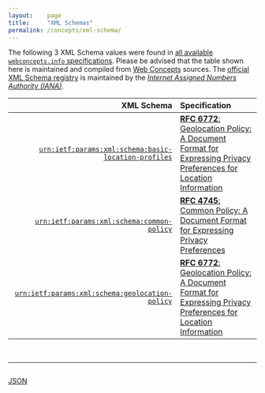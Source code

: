 ```yaml
---
layout:    page
title:     "XML Schemas"
permalink: /concepts/xml-schema/
---
```




The following 3 XML Schema values were found in [all available `webconcepts.info` specifications](/specs). Please be advised that the table shown here is maintained and compiled from [Web Concepts](/) sources. The [official XML Schema registry](https://www.iana.org/assignments/xml-registry/xml-registry.xhtml#schema) is maintained by the [*Internet Assigned Numbers Authority (IANA)*](http://www.iana.org/).

XML Schema | Specification
-------: | :-------
[`urn:ietf:params:xml:schema:basic-location-profiles`](/concepts/xml-schema/urn:ietf:params:xml:schema:basic-location-profiles "The Basic Location Profile XML schema extends the Common Policy schema by introducing new child elements to the transformation element.") | [**RFC 6772**: Geolocation Policy: A Document Format for Expressing Privacy Preferences for Location Information](/specs/IETF/RFC/6772 "This document defines an authorization policy language for controlling access to location information.  It extends the Common Policy authorization framework to provide location-specific access control.  More specifically, this document defines condition elements specific to location information in order to restrict access to data based on the current location of the Target. Furthermore, this document defines two algorithms for reducing the granularity of returned location information.  The first algorithm is defined for usage with civic location information, whereas the other one applies to geodetic location information.  Both algorithms come with limitations.  There are circumstances where the amount of location obfuscation provided is less than what is desired.  These algorithms might not be appropriate for all application domains.")
[`urn:ietf:params:xml:schema:common-policy`](/concepts/xml-schema/urn:ietf:params:xml:schema:common-policy "This document defines a framework for authorization policies controlling access to application-specific data. This framework combines common location- and presence-specific authorization aspects. An XML schema specifies the language in which common policy rules are represented. The common policy framework can be extended to other application domains.") | [**RFC 4745**: Common Policy: A Document Format for Expressing Privacy Preferences](/specs/IETF/RFC/4745 "This document defines a framework for authorization policies controlling access to application-specific data. This framework combines common location- and presence-specific authorization aspects. An XML schema specifies the language in which common policy rules are represented. The common policy framework can be extended to other application domains.")
[`urn:ietf:params:xml:schema:geolocation-policy`](/concepts/xml-schema/urn:ietf:params:xml:schema:geolocation-policy "The Geolocation Policy XML schema extends the Common Policy schema by introducing new child elements to the condition and transformation elements.") | [**RFC 6772**: Geolocation Policy: A Document Format for Expressing Privacy Preferences for Location Information](/specs/IETF/RFC/6772 "This document defines an authorization policy language for controlling access to location information.  It extends the Common Policy authorization framework to provide location-specific access control.  More specifically, this document defines condition elements specific to location information in order to restrict access to data based on the current location of the Target. Furthermore, this document defines two algorithms for reducing the granularity of returned location information.  The first algorithm is defined for usage with civic location information, whereas the other one applies to geodetic location information.  Both algorithms come with limitations.  There are circumstances where the amount of location obfuscation provided is less than what is desired.  These algorithms might not be appropriate for all application domains.")

<br/>
<hr/>

<p style="float : left"><a href="../xml-schema.json" title="JSON representing all values for this Web Concept">JSON</a></p>
